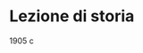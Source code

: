 # Lezione di storia

1905 c
<!--stackedit_data:
eyJoaXN0b3J5IjpbMTM5NjQ1ODg0NCwtMTcwOTMxNDAzNl19
-->